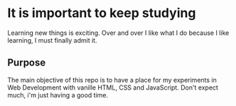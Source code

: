 <h1>It is important to keep studying</h1>
<p>Learning new things is exciting. Over and over I like what I do because I like learning, I must finally admit it.</p>
<h2>Purpose</h2>
<p>The main objective of this repo is to have a place for my experiments in Web Development with vanille HTML, CSS and JavaScript. Don't expect much, i'm just having a good time.</p>
